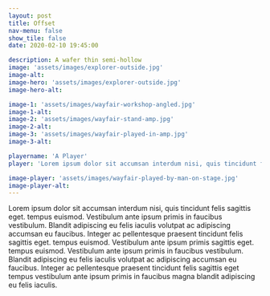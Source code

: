 ```yaml
---
layout: post
title: Offset
nav-menu: false
show_tile: false
date: 2020-02-10 19:45:00

description: A wafer thin semi-hollow 
image: 'assets/images/explorer-outside.jpg'
image-alt: 
image-hero: 'assets/images/explorer-outside.jpg'
image-hero-alt:

image-1: 'assets/images/wayfair-workshop-angled.jpg'
image-1-alt:
image-2: 'assets/images/wayfair-stand-amp.jpg'
image-2-alt:
image-3: 'assets/images/wayfair-played-in-amp.jpg'
image-3-alt:

playername: 'A Player'
player: 'Lorem ipsum dolor sit accumsan interdum nisi, quis tincidunt felis sagittis eget. tempus euismod. Vestibulum ante ipsum primis in faucibus vestibulum. Blandit adipiscing eu felis iaculis volutpat ac adipiscing accumsan eu faucibus. Integer ac pellentesque praesent tincidunt felis sagittis eget. tempus euismod.'

image-player: 'assets/images/wayfair-played-by-man-on-stage.jpg'
image-player-alt:
---
```


Lorem ipsum dolor sit accumsan interdum nisi, quis tincidunt felis sagittis eget. tempus euismod. Vestibulum ante ipsum primis in faucibus vestibulum. Blandit adipiscing eu felis iaculis volutpat ac adipiscing accumsan eu faucibus. Integer ac pellentesque praesent tincidunt felis sagittis eget. tempus euismod. Vestibulum ante ipsum primis sagittis eget. tempus euismod. Vestibulum ante ipsum primis in faucibus vestibulum. Blandit adipiscing eu felis iaculis volutpat ac adipiscing accumsan eu faucibus. Integer ac pellentesque praesent tincidunt felis sagittis eget tempus vestibulum ante ipsum primis in faucibus magna blandit adipiscing eu felis iaculis.